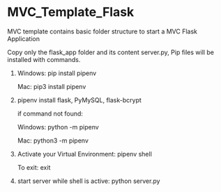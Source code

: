 # MVC_Template_Flask
 MVC template contains basic folder structure to start a MVC Flask Application

Copy only the flask_app folder and its content server.py, Pip files will be installed with commands.

1.  Windows: pip install pipenv

    Mac: pip3 install pipenv

2.  pipenv install flask, PyMySQL, flask-bcrypt

    if command not found:

    Windows: python -m pipenv <command to use>

    Mac: python3 -m pipenv <command to use>

3. Activate your Virtual Environment: pipenv shell

    To exit: exit


4. start server while shell is active: python server.py




